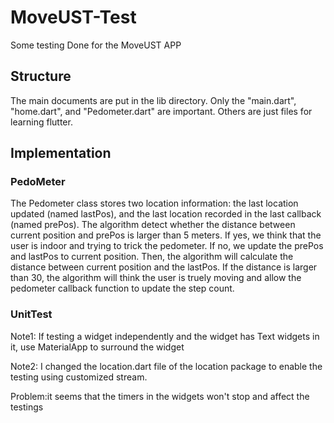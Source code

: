 # MoveUST-Test
Some testing Done for the MoveUST APP

## Structure
The main documents are put in the lib directory. Only the "main.dart", "home.dart", and "Pedometer.dart" are important. Others are just files for learning flutter.


## Implementation
### PedoMeter
The Pedometer class stores two location information: the last location updated (named lastPos), and the last location recorded in the last callback (named prePos). The algorithm detect whether the distance between current position and prePos is larger than 5 meters. If yes, we think that the user is indoor and trying to trick the pedometer. If no, we update the prePos and lastPos to current position. Then, the algorithm will calculate the distance between current position and the lastPos. If the distance is larger than 30, the algorithm will think the user is truely moving and allow the pedometer callback function to update the step count.

### UnitTest
Note1: If testing a widget independently and the widget has Text widgets in it, use MaterialApp to surround the widget

Note2: I changed the location.dart file of the location package to enable the testing using customized stream.

Problem:it seems that the timers in the widgets won't stop and affect the testings